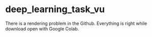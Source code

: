 # deep_learning_task_vu

There is a rendering problem in the Github. Everything is right while download open with Google Colab.
